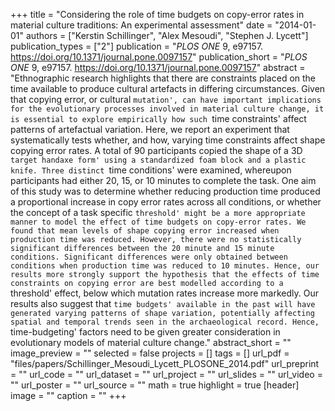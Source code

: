 +++
title = "Considering the role of time budgets on copy-error rates in material culture traditions: An experimental assessment"
date = "2014-01-01"
authors = ["Kerstin Schillinger", "Alex Mesoudi", "Stephen J. Lycett"]
publication_types = ["2"]
publication = "_PLOS ONE_ 9, e97157. https://doi.org/10.1371/journal.pone.0097157"
publication_short = "_PLOS ONE_ 9, e97157. https://doi.org/10.1371/journal.pone.0097157"
abstract = "Ethnographic research highlights that there are constraints placed on the time available to produce cultural artefacts in differing circumstances. Given that copying error, or cultural `mutation', can have important implications for the evolutionary processes involved in material culture change, it is essential to explore empirically how such `time constraints' affect patterns of artefactual variation. Here, we report an experiment that systematically tests whether, and how, varying time constraints affect shape copying error rates. A total of 90 participants copied the shape of a 3D `target handaxe form' using a standardized foam block and a plastic knife. Three distinct `time conditions' were examined, whereupon participants had either 20, 15, or 10 minutes to complete the task. One aim of this study was to determine whether reducing production time produced a proportional increase in copy error rates across all conditions, or whether the concept of a task specific `threshold' might be a more appropriate manner to model the effect of time budgets on copy-error rates. We found that mean levels of shape copying error increased when production time was reduced. However, there were no statistically significant differences between the 20 minute and 15 minute conditions. Significant differences were only obtained between conditions when production time was reduced to 10 minutes. Hence, our results more strongly support the hypothesis that the effects of time constraints on copying error are best modelled according to a `threshold' effect, below which mutation rates increase more markedly. Our results also suggest that `time budgets' available in the past will have generated varying patterns of shape variation, potentially affecting spatial and temporal trends seen in the archaeological record. Hence, `time-budgeting' factors need to be given greater consideration in evolutionary models of material culture change."
abstract_short = ""
image_preview = ""
selected = false
projects = []
tags = []
url_pdf = "files/papers/Schillinger_Mesoudi_Lycett_PLOSONE_2014.pdf"
url_preprint = ""
url_code = ""
url_dataset = ""
url_project = ""
url_slides = ""
url_video = ""
url_poster = ""
url_source = ""
math = true
highlight = true
[header]
image = ""
caption = ""
+++
